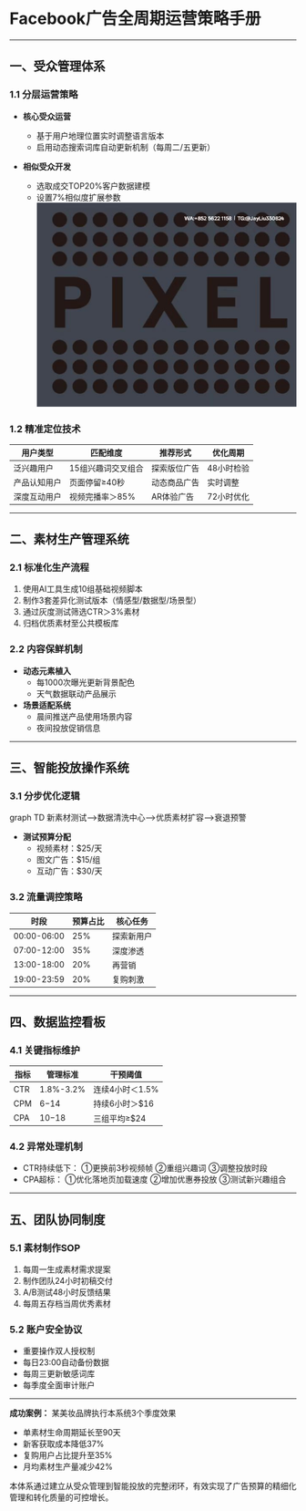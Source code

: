 
# Facebook广告全周期运营策略手册

---

## 一、受众管理体系
### 1.1 分层运营策略
- **核心受众运营**
  - 基于用户地理位置实时调整语言版本
  - 启用动态搜索词库自动更新机制（每周二/五更新）

- **相似受众开发**
  - 选取成交TOP20%客户数据建模
  - 设置7%相似度扩展参数
![替代文字](9ea80a516ec182cba5ccc393ff76b90.jpg)
### 1.2 精准定位技术
| 用户类型 | 匹配维度 | 推荐形式 | 优化周期 |
|---------|----------|----------|----------|
|泛兴趣用户|15组兴趣词交叉组合|探索版位广告|48小时检验|
|产品认知用户|页面停留≥40秒|动态商品广告|实时调整|
|深度互动用户|视频完播率＞85%|AR体验广告|72小时优化|

---

## 二、素材生产管理系统
### 2.1 标准化生产流程
1. 使用AI工具生成10组基础视频脚本
2. 制作3套差异化测试版本（情感型/数据型/场景型）
3. 通过灰度测试筛选CTR＞3%素材
4. 归档优质素材至公共模板库

### 2.2 内容保鲜机制
- **动态元素植入**
  - 每1000次曝光更新背景配色
  - 天气数据联动产品展示
- **场景适配系统**
  - 晨间推送产品使用场景内容
  - 夜间投放促销信息

---

## 三、智能投放操作系统
### 3.1 分步优化逻辑

graph TD
新素材测试-->数据清洗中心-->优质素材扩容-->衰退预警


- **测试预算分配**
  - 视频素材：$25/天
  - 图文广告：$15/组
  - 互动广告：$30/天

### 3.2 流量调控策略
| 时段 | 预算占比 | 核心任务 |
|------|----------|----------|
|00:00-06:00|25%|探索新用户|
|07:00-12:00|35%|深度渗透|
|13:00-18:00|20%|再营销|
|19:00-23:59|20%|复购刺激|

---

## 四、数据监控看板
### 4.1 关键指标维护
| 指标 | 管理标准 | 干预阈值 |
|------|----------|----------|
|CTR |1.8%-3.2%|连续4小时＜1.5%|
|CPM |$6-$14 |持续6小时＞$16|
|CPA |$10-$18 |三组平均≥$24|

### 4.2 异常处理机制
- CTR持续低下：
  ①更换前3秒视频帧 
  ②重组兴趣词
  ③调整投放时段
- CPA超标：
  ①优化落地页加载速度 
  ②增加优惠券投放
  ③测试新兴趣组合

---

## 五、团队协同制度
### 5.1 素材制作SOP
1. 每周一生成素材需求提案
2. 制作团队24小时初稿交付
3. A/B测试48小时反馈结果
4. 每周五存档当周优秀素材

### 5.2 账户安全协议
- 重要操作双人授权制
- 每日23:00自动备份数据
- 每周三更新敏感词库
- 每季度全面审计账户

---

**成功案例：** 某美妆品牌执行本系统3个季度效果
- 单素材生命周期延长至90天
- 新客获取成本降低37%
- 复购用户占比提升至35%
- 月均素材生产量减少42%

本体系通过建立从受众管理到智能投放的完整闭环，有效实现了广告预算的精细化管理和转化质量的可控增长。
